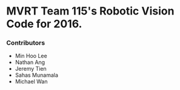 # MVRT Team 115's Robotic Vision Code for 2016.

### Contributors
- Min Hoo Lee
- Nathan Ang
- Jeremy Tien
- Sahas Munamala
- Michael Wan
